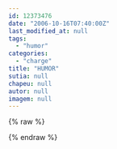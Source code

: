 ```yaml
---
id: 12373476
date: "2006-10-16T07:40:00Z"
last_modified_at: null
tags:
  - "humor"
categories:
  - "charge"
title: "HUMOR"
sutia: null
chapeu: null
autor: null
imagem: null
---
```

{% raw %}
<p> </p>
{% endraw %}